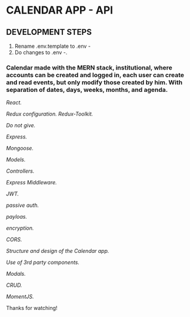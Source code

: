 # CALENDAR APP - API

## DEVELOPMENT STEPS
1. Rename .env.template to .env -
2. Do changes to .env -.

### Calendar made with the MERN stack, institutional, where accounts can be created and logged in, each user can create and read events, but only modify those created by him. With separation of dates, days, weeks, months, and agenda. 

*React.*

*Redux configuration. Redux-Toolkit.*

*Do not give.*

*Express.*

*Mongoose.*

*Models.*

*Controllers.*

*Express Middleware.*

*JWT.*

*passive auth.*

*payloas.*

*encryption.*

*CORS.*

*Structure and design of the Calendar app.*

*Use of 3rd party components.*

*Modals.*

*CRUD.*

*MomentJS.*

Thanks for watching!